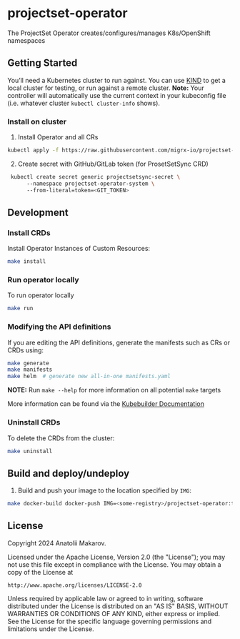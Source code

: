 # projectset-operator

The ProjectSet Operator creates/configures/manages K8s/OpenShift namespaces

## Getting Started
You’ll need a Kubernetes cluster to run against. You can use [KIND](https://sigs.k8s.io/kind) to get a local cluster for testing, or run against a remote cluster.
**Note:** Your controller will automatically use the current context in your kubeconfig file (i.e. whatever cluster `kubectl cluster-info` shows).

### Install on cluster 

1. Install Operator and all CRs

```sh
kubectl apply -f https://raw.githubusercontent.com/migrx-io/projectset-operator/main/config/manifests.yaml
```

2. Create secret with GitHub/GitLab token (for ProsetSetSync CRD)

```sh
 kubectl create secret generic projectsetsync-secret \                                        
      --namespace projectset-operator-system \                                                          
      --from-literal=token=<GIT_TOKEN>

```


## Development

### Install CRDs
Install Operator Instances of Custom Resources:

```sh
make install
```

### Run operator locally
To run operator locally 

```sh
make run
```
### Modifying the API definitions
If you are editing the API definitions, generate the manifests such as CRs or CRDs using:

```sh
make generate
make manifests
make helm  # generate new all-in-one manifests.yaml
```

**NOTE:** Run `make --help` for more information on all potential `make` targets

More information can be found via the [Kubebuilder Documentation](https://book.kubebuilder.io/introduction.html)


### Uninstall CRDs
To delete the CRDs from the cluster:

```sh
make uninstall
```

## Build and deploy/undeploy

1. Build and push your image to the location specified by `IMG`:

```sh
make docker-build docker-push IMG=<some-registry>/projectset-operator:tag
```

## License

Copyright 2024 Anatolii Makarov.

Licensed under the Apache License, Version 2.0 (the "License");
you may not use this file except in compliance with the License.
You may obtain a copy of the License at

    http://www.apache.org/licenses/LICENSE-2.0

Unless required by applicable law or agreed to in writing, software
distributed under the License is distributed on an "AS IS" BASIS,
WITHOUT WARRANTIES OR CONDITIONS OF ANY KIND, either express or implied.
See the License for the specific language governing permissions and
limitations under the License.

